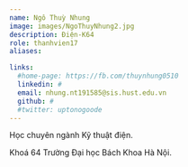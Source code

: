 ```yaml
---
name: Ngô Thuỳ Nhung
image: images/NgoThuyNhung2.jpg
description: Điện-K64
role: thanhvien17
aliases:

links:
  #home-page: https://fb.com/thuynhung0510
  linkedin: #
  email: nhung.nt191585@sis.hust.edu.vn
  github: #
  #twitter: uptonogoode
---
```


Học chuyên ngành Kỹ thuật điện.

Khoá 64 Trường Đại học Bách Khoa Hà Nội.
